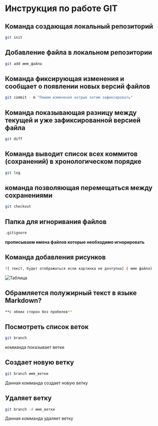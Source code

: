 # Инструкция по работе GIT


## Команда создающая локальный репозиторий
```sh 
git init
```

## Добавление файла  в локальном репозитории
```sh 
git add имя_файла
```
## Команда  фиксирующая изменения и сообщает о появлении новых версий файлов
```sh 
git commit - m "Пишем изменения котрые хотим зафиксировать"
```

## Команда показывающая разницу между текущей и уже зафиксированной версией файла
```sh 
git diff
```

## Команда выводит список всех коммитов (сохранений) в хронологическом порядке
```sh 
git log
```

##  команда позволяющая перемещаться между сохранениями
```sh 
git checkout
```


## Папка для игноривания файлов

```sh 
.gitignore
```
**прописываем имена файлов которые необходимо игнорировать**

## Команда добавления рисунков
```sh 
![ текст, будет отображаться если картинка не дочтупна] ( имя файла)
```
![Таблица](tabl1.jpg)

## Обрамляется полужирный текст в языке Markdown?

```sh 
**с обеих сторон без пробелов**
```
## Посмотреть список веток

```sh 
git branch
```
 комманда показывает  ветки

 ## Создает новую ветку

```sh 
git branch имя_ветки
```
Данная комманда создает новую ветку 

## Удаляет ветку

```sh 
git branch -d имя_ветки
```
Данная комманда удаляет ветку 

